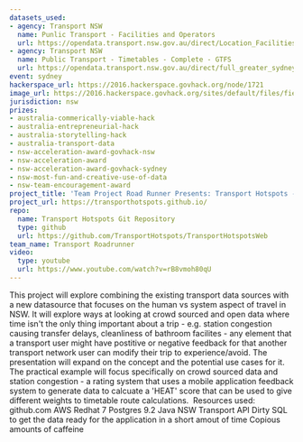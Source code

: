 ```yaml
---
datasets_used:
- agency: Transport NSW
  name: Punlic Transport - Facilities and Operators
  url: https://opendata.transport.nsw.gov.au/direct/Location_Facilities_Data.zip
- agency: Transport NSW
  name: Public Transport - Timetables - Complete - GTFS
  url: https://opendata.transport.nsw.gov.au/direct/full_greater_sydney_gtfs_static.zip
event: sydney
hackerspace_url: https://2016.hackerspace.govhack.org/node/1721
image_url: https://2016.hackerspace.govhack.org/sites/default/files/field/image/zipping-along_0.jpg
jurisdiction: nsw
prizes:
- australia-commerically-viable-hack
- australia-entrepreneurial-hack
- australia-storytelling-hack
- australia-transport-data
- nsw-acceleration-award-govhack-nsw
- nsw-acceleration-award
- nsw-acceleration-award-govhack-sydney
- nsw-most-fun-and-creative-use-of-data
- nsw-team-encouragement-award
project_title: 'Team Project Road Runner Presents: Transport Hotspots - The People Element'
project_url: https://transporthotspots.github.io/
repo:
  name: Transport Hotspots Git Repository
  type: github
  url: https://github.com/TransportHotspots/TransportHotspotsWeb
team_name: Transport Roadrunner
video:
  type: youtube
  url: https://www.youtube.com/watch?v=rB8vmoh80qU
---
```


This project will explore combining the existing transport data sources with a new datasource that focuses on the human vs system aspect of travel in NSW. It will explore ways at looking at crowd sourced and open data where time isn't the only thing important about a trip - e.g. station congestion causing transfer delays, cleanliness of bathroom facilites - any element that a transport user might have postitive or negative feedback for that another transport network user can modify their trip to experience/avoid.
The presentation will expand on the concept and the potential use cases for it.
The practical example will focus specifically on crowd sourced data and station congestion - a rating system that uses a mobile application feedback system to generate data to calcuate a 'HEAT' score that can be used to give different weights to timetable route calculations. 
Resources used:
github.com
AWS
Redhat 7
Postgres 9.2
Java
NSW Transport API
Dirty SQL to get the data ready for the application in a short amout of time
Copious amounts of caffeine